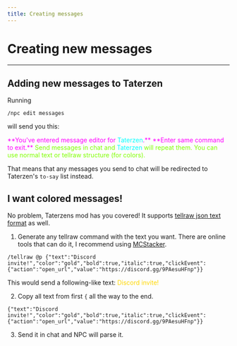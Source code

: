 ```yaml
---
title: Creating messages
---
```



# Creating new messages

---


## Adding new messages to Taterzen

Running
```
/npc edit messages
```

will send you this:

<span style="color:magenta">
	**You've entered message editor for <span style="color:cyan">Taterzen</span>.**
	**Enter same command to exit.**
</span>

<span style="color:chartreuse">
	Send messages in chat and <span style="color:cyan">Taterzen</span> will repeat them.
	You can use normal text or tellraw structure (for colors).
</span>

That means that any messages you send to chat will be redirected to
Taterzen's `to-say` list instead.

## I want colored messages!

No problem, Taterzens mod has you covered!
It supports [tellraw json text format](https://minecraft.gamepedia.com/Commands/tellraw) as well.

1. Generate any tellraw command with the text you want.
There are online tools that can do it, I recommend using [MCStacker](https://mcstacker.net/).
```
/tellraw @p {"text":"Discord invite!","color":"gold","bold":true,"italic":true,"clickEvent":{"action":"open_url","value":"https://discord.gg/9PAesuHFnp"}}
```

This would send a following-like text:
<span style="color:gold">
	Discord invite!
</span>

2. Copy all text from first `{` all the way to the end.
```
{"text":"Discord invite!","color":"gold","bold":true,"italic":true,"clickEvent":{"action":"open_url","value":"https://discord.gg/9PAesuHFnp"}}
```
3. Send it in chat and NPC will parse it.
